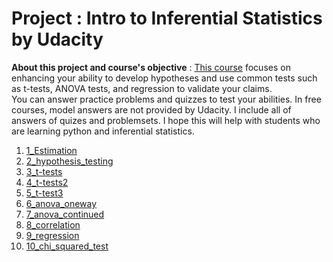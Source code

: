 # Project : Intro to Inferential Statistics by Udacity
**About this project and course's objective** : [This course](https://www.udacity.com/course/intro-to-inferential-statistics--ud201) focuses on enhancing your ability to develop hypotheses and use common tests such as t-tests, ANOVA tests, and regression to validate your claims.<br/>
You can answer practice problems and quizzes to test your abilities. In free courses, model answers are not provided by Udacity. I include all of answers of quizes and problemsets. I hope this will help with students who are learning python and inferential statistics. 

1. [1_Estimation](https://github.com/yukaberry/Intro-to-Inferential-Statistics-by-Udacity/tree/master/1_Estimation)
2. [2_hypothesis_testing](https://github.com/yukaberry/Intro-to-Inferential-Statistics-by-Udacity/tree/master/2_hypothesis_testing)
3. [3_t-tests](https://github.com/yukaberry/Intro-to-Inferential-Statistics-by-Udacity/tree/master/3_t-tests)
4. [4_t-tests2](https://github.com/yukaberry/Intro-to-Inferential-Statistics-by-Udacity/tree/master/4_t-tests2)
5. [5_t-test3](https://github.com/yukaberry/Intro-to-Inferential-Statistics-by-Udacity/tree/master/5_t-test3)
6. [6_anova_oneway](https://github.com/yukaberry/Intro-to-Inferential-Statistics-by-Udacity/tree/master/6_anova_oneway)
7. [7_anova_continued](https://github.com/yukaberry/Intro-to-Inferential-Statistics-by-Udacity/tree/master/7_anova_continued)
8. [8_correlation](https://github.com/yukaberry/Intro-to-Inferential-Statistics-by-Udacity/tree/master/8_correlation)
9. [9_regression](https://github.com/yukaberry/Intro-to-Inferential-Statistics-by-Udacity/tree/master/9_regression)
10. [10_chi_squared_test](https://github.com/yukaberry/Intro-to-Inferential-Statistics-by-Udacity/tree/master/10_chi_squared_test)
